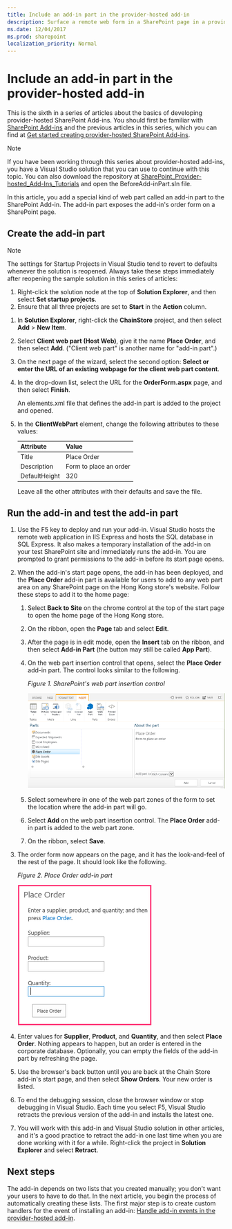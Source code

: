 ```yaml
---
title: Include an add-in part in the provider-hosted add-in
description: Surface a remote web form in a SharePoint page in a provider-hosted SharePoint Add-in.
ms.date: 12/04/2017
ms.prod: sharepoint
localization_priority: Normal
---
```



# Include an add-in part in the provider-hosted add-in

This is the sixth in a series of articles about the basics of developing provider-hosted SharePoint Add-ins. You should first be familiar with [SharePoint Add-ins](sharepoint-add-ins.md) and the previous articles in this series, which you can find at [Get started creating provider-hosted SharePoint Add-ins](get-started-creating-provider-hosted-sharepoint-add-ins.md#SP15createprovider_nextsteps). 
    
> [!NOTE]
> If you have been working through this series about provider-hosted add-ins, you have a Visual Studio solution that you can use to continue with this topic. You can also download the repository at [SharePoint_Provider-hosted_Add-Ins_Tutorials](https://github.com/OfficeDev/SharePoint_Provider-hosted_Add-ins_Tutorials) and open the BeforeAdd-inPart.sln file.

In this article, you add a special kind of web part called an add-in part to the SharePoint Add-in. The add-in part exposes the add-in's order form on a SharePoint page.

## Create the add-in part

> [!NOTE]
> The settings for Startup Projects in Visual Studio tend to revert to defaults whenever the solution is reopened. Always take these steps immediately after reopening the sample solution in this series of articles: 
> 1. Right-click the solution node at the top of **Solution Explorer**, and then select **Set startup projects**.  
> 2. Ensure that all three projects are set to **Start** in the **Action** column.

1. In **Solution Explorer**, right-click the **ChainStore** project, and then select **Add** > **New Item**.
    
2. Select **Client web part (Host Web)**, give it the name **Place Order**, and then select **Add**. ("Client web part" is another name for "add-in part".)
 
3. On the next page of the wizard, select the second option: **Select or enter the URL of an existing webpage for the client web part content**.

4. In the drop-down list, select the URL for the **OrderForm.aspx** page, and then select **Finish**.
    
   An elements.xml file that defines the add-in part is added to the project and opened.
    
5. In the **ClientWebPart** element, change the following attributes to these values:
   
    |**Attribute**|**Value**|
    |:-----|:-----|
    |Title|Place Order|
    |Description|Form to place an order|
    |DefaultHeight|320|

    Leave all the other attributes with their defaults and save the file.
    
## Run the add-in and test the add-in part

1. Use the F5 key to deploy and run your add-in. Visual Studio hosts the remote web application in IIS Express and hosts the SQL database in SQL Express. It also makes a temporary installation of the add-in on your test SharePoint site and immediately runs the add-in. You are prompted to grant permissions to the add-in before its start page opens.

2. When the add-in's start page opens, the add-in has been deployed, and the **Place Order** add-in part is available for users to add to any web part area on any SharePoint page on the Hong Kong store's website. Follow these steps to add it to the home page:
    
   1. Select **Back to Site** on the chrome control at the top of the start page to open the home page of the Hong Kong store.
   2. On the ribbon, open the **Page** tab and select **Edit**.
   3. After the page is in edit mode, open the **Insert** tab on the ribbon, and then select **Add-in Part** (the button may still be called **App Part**).
   4. On the web part insertion control that opens, select the **Place Order** add-in part. The control looks similar to the following.

      *Figure 1. SharePoint's web part insertion control*

      ![SharePoint's web part insertion control. The part called "Place Order" is highlighted. Its name and description appears in a box at the right.](../images/aae61f89-2e9e-4808-8b0c-2439dad7c701.PNG)

   5. Select somewhere in one of the web part zones of the form to set the location where the add-in part will go. 
   6. Select **Add** on the web part insertion control. The **Place Order** add-in part is added to the web part zone.
   7. On the ribbon, select **Save**.
    
3. The order form now appears on the page, and it has the look-and-feel of the rest of the page. It should look like the following. 
    
   *Figure 2. Place Order add-in part*

   ![The Place Order add-in part on the page with text boxes for Product, Supplier, and Quantity. There is also a "Place Order" button.](../images/beae2e3c-c1f4-4334-8ab8-0c42252cb2a2.PNG)

4. Enter values for **Supplier**, **Product**, and **Quantity**, and then select **Place Order**. Nothing appears to happen, but an order is entered in the corporate database. Optionally, you can empty the fields of the add-in part by refreshing the page.

5. Use the browser's back button until you are back at the Chain Store add-in's start page, and then select **Show Orders**. Your new order is listed.

6. To end the debugging session, close the browser window or stop debugging in Visual Studio. Each time you select F5, Visual Studio retracts the previous version of the add-in and installs the latest one.

7. You will work with this add-in and Visual Studio solution in other articles, and it's a good practice to retract the add-in one last time when you are done working with it for a while. Right-click the project in **Solution Explorer** and select **Retract**.

## Next steps
<a name="Nextsteps"> </a>

The add-in depends on two lists that you created manually; you don't want your users to have to do that. In the next article, you begin the process of automatically creating these lists. The first major step is to create custom handlers for the event of installing an add-in: [Handle add-in events in the provider-hosted add-in](handle-add-in-events-in-the-provider-hosted-add-in.md).
 

 

